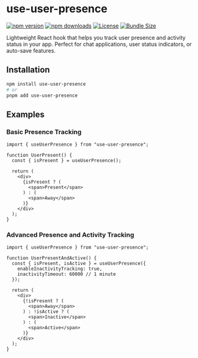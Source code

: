 # use-user-presence

[![npm version](https://badge.fury.io/js/use-user-presence.svg)](https://www.npmjs.com/package/use-user-presence)
[![npm downloads](https://img.shields.io/npm/dm/use-user-presence.svg)](https://www.npmjs.com/package/use-user-presence)
[![License](https://img.shields.io/npm/l/use-user-presence.svg)](https://github.com/VarNotUsed/use-user-presence/blob/main/LICENSE)
[![Bundle Size](https://img.shields.io/bundlephobia/minzip/use-user-presence)](https://bundlephobia.com/package/use-user-presence)

Lightweight React hook that helps you track user presence and activity status in your app. Perfect for chat applications, user status indicators, or auto-save features.

## Installation

```bash
npm install use-user-presence
# or
pnpm add use-user-presence
```

## Examples

### Basic Presence Tracking
```tsx
import { useUserPresence } from "use-user-presence";

function UserPresent() {
  const { isPresent } = useUserPresence();

  return (
    <div>
      {isPresent ? (
        <span>Present</span>
      ) : (
        <span>Away</span>
      )}
    </div>
  );
}
```

### Advanced Presence and Activity Tracking
```tsx
import { useUserPresence } from "use-user-presence";

function UserPresentAndActive() {
  const { isPresent, isActive } = useUserPresence({
    enableInactivityTracking: true,
    inactivityTimeout: 60000 // 1 minute
  });

  return (
    <div>
      {!isPresent ? (
        <span>Away</span>
      ) : !isActive ? (
        <span>Inactive</span>
      ) : (
        <span>Active</span>
      )}
    </div>
  );
}
```
